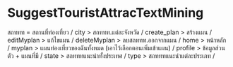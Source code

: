 # SuggestTouristAttracTextMining
สถททท = สถานที่ท่องเที่ยว /
city > สถททท.แต่ละจังหวัด /
create_plan > สร้างแผน /
editMyplan > แก้ไขแผน /
deleteMyplan > ลบสถททท.ออกจากแผน / 
home > หน้าหลัก /
myplan > แผนท่องเที่ยวของฉันทั้งหมด (เอาไว้เลือกตอนเพิ่มเข้าแผน) /
profile > ข้อมูลส่วนตัว + แผนที่มี /
state > สถทททแนะนำทั้งประเทศ /
type > สถทททแนะนำแต่ละประเภท /

